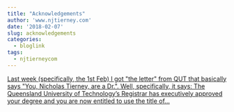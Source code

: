 ```yaml
---
title: "Acknowledgements"
author: 'www.njtierney.com'
date: '2018-02-07'
slug: acknowledgements
categories:
  - bloglink
tags:
  - njtierneycom
---
```


[Last week (specifically, the 1st Feb) I got "the letter" from QUT that basically says "You, Nicholas Tierney, are a Dr.". Well, specifically, it says: The Queensland University of Technology’s Registrar has executively approved your degree and you are now entitled to use the title of...<click to read more>](https://www.njtierney.com/post/2018/02/07/acknowledgements/)

